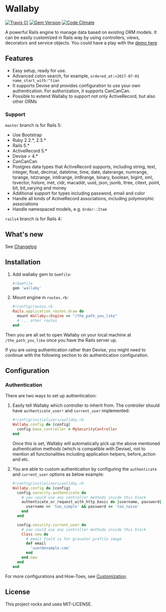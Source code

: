 # Wallaby

[![Travis CI](https://travis-ci.org/reinteractive/wallaby.svg)](https://travis-ci.org/reinteractive/wallaby)
[![Gem Version](https://badge.fury.io/rb/wallaby.svg)](https://badge.fury.io/rb/wallaby)
[![Code Climate](https://codeclimate.com/github/reinteractive/wallaby/badges/gpa.svg)](https://codeclimate.com/github/reinteractive/wallaby)

A powerful Rails engine to manage data based on existing ORM models. It can be easily customized in Rails way by using controllers, views, decorators and service objects. You could have a play with the [demo here](https://wallaby-demo.herokuapp.com/admin/)

## Features

- Easy setup, ready for use.
- Advanced colon search, for example, `ordered_at:>2017-07-01 name_start_with:^tian`
- It supports Devise and provides configuration to use your own authentication. For authorization, it supports CanCanCan.
- Possible to extend Wallaby to support not only ActiveRecord, but also other ORMs

### Support

`master` branch is for Rails 5:
- Use Bootstrap
- Ruby 2.2.\*, 2.3.\*
- Rails 5.\*
- ActiveRecord 5.\*
- Devise > 4.\*
- CanCanCan
- Postgres data types that ActiveRecord supports, including string, text, integer, float, decimal, datetime, time, date, daterange, numrange, tsrange, tstzrange, int4range, int8range, binary, boolean, bigint, xml, tsvector, hstore, inet, cidr, macaddr, uuid, json, jsonb, ltree, citext, point, bit, bit_varying and money
- Additional support for types including password, email and color
- Handle all kinds of ActiveRecord associations, including polymorphic associations
- Handle namespaced models, e.g. `Order::Item`

`rails4` branch is for Rails 4:

## What's new

See [Changelog](CHANGELOG.md)

## Installation

1. Add wallaby gem to `Gemfile`:

    ```ruby
    #!Gemfile
    gem 'wallaby'
    ```

2. Mount engine in `routes.rb`:

    ```ruby
    #!config/routes.rb
    Rails.application.routes.draw do
      mount Wallaby::Engine => "/the_path_you_like"
      # ... other routes
    end
    ```

Then you are all set to open Wallaby on your local machine at `/the_path_you_like` once you have the Rails server up.

If you are using authentication rather than Devise, you might need to continue with the following section to do authentication configuration.

## Configuration

### Authentication

There are two ways to set up authentication:

1. Easily tell Wallaby which controller to inherit from. The controller should have `authenticate_user!` and `current_user` implemented:

    ```ruby
    #!config/initializers/wallaby.rb
    Wallaby.config do |config|
      config.base_controller = MySecurityController
    end
    ```

    Once this is set, Wallaby will automatically pick up the above mentioned authentication methods (which is compatible with Devise), not to mention all functionalities including application helpers, before_action and etc.

2. You are able to custom authentication by configuring the `authenticate` and `current_user` options as below example:

    ```ruby
    #!config/initializers/wallaby.rb
    Wallaby.config do |config|
      config.security.authenticate do
        # you could use any controller methods inside this block
        authenticate_or_request_with_http_basic do |username, password|
          username == 'too_simple' && password == 'too_naive'
        end
      end

      config.security.current_user do
        # you could use any controller methods inside this block
        Class.new do
          # email field is for gravator profile image
          def email
            'user@example.com'
          end
        end.new
      end
    end
    ```

For more configurations and How-Toes, see [Customization](docs/README.md).

## License
This project rocks and uses MIT-LICENSE.
